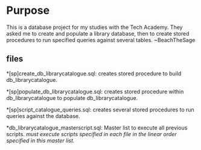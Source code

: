 # Purpose
 This is a database project for my studies with the Tech Academy. They asked me to create and populate a library database, then to create stored procedures to run specified queries against several tables. ~BeachTheSage

## files
 *[sp]create_db_librarycatalogue.sql: creates stored procedure to build db_librarycatalogue.

 *[sp]populate_db_librarycatalogue.sql: creates stored procedure within db_librarycatalogue to populate db_librarycatalogue.

 *[sp]script_catalogue_queries.sql: creates several stored procedures to run queries against the database.

 *db_librarycatalogue_masterscript.sql: Master list to execute all previous scripts. _must execute scripts specified in each file in the linear order specified in this master list._
